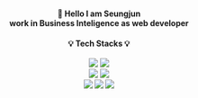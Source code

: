 <h4 align=center> 👋 Hello I am Seungjun
<br>
work in Business Inteligence as web developer
<br>

<h4 align=center>💡 Tech Stacks 💡 <br><br>
<img src="https://img.shields.io/badge/python-gray?style=for-the-badge-square&logo=Python&logoColor=3776AB"/>
<img src="https://img.shields.io/badge/Django-gray?style=for-the-badge-square&logo=Django&logoColor=092E20"/>
<br>
<img src="https://img.shields.io/badge/MariaDB-gray?style=for-the-badge-square&logo=MariaDB&logoColor=003545"/>
<img src="https://img.shields.io/badge/MySQL-gray?style=for-the-badge-square&logo=MySQL&logoColor=4479A1"/>
  
<br>
<img src="https://img.shields.io/badge/HTML5-gray?style=for-the-badge-square&logo=HTML5&logoColor=E34F26"/>
<img src="https://img.shields.io/badge/CSS3-gray?style=for-the-badge-square&logo=CSS3&logoColor=1572B6"/>
<img src="https://img.shields.io/badge/JavaScript-gray?style=for-the-badge-square&logo=JavaScript&logoColor=F7DF1E"/>
<!--
**Seungjun-bob/Seungjun-bob** is a ✨ _special_ ✨ repository because its `README.md` (this file) appears on your GitHub profile.

Here are some ideas to get you started:

- 🔭 I’m currently working on ...
- 🌱 I’m currently learning ...
- 👯 I’m looking to collaborate on ...
- 🤔 I’m looking for help with ...
- 💬 Ask me about ...
- 📫 How to reach me: ...
- 😄 Pronouns: ...
- ⚡ Fun fact: ...
-->
